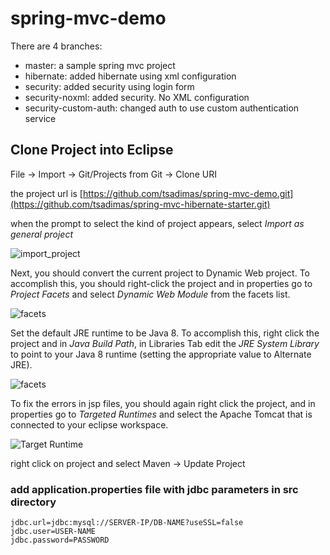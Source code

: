 # spring-mvc-demo

There are 4 branches:

* master: a sample spring mvc project
* hibernate: added hibernate using xml configuration
* security: added security using login form
* security-noxml: added security. No XML configuration
* security-custom-auth: changed auth to use custom authentication service


## Clone Project into Eclipse


File -> Import -> Git/Projects from Git -> Clone URI

the project url is 
[https://github.com/tsadimas/spring-mvc-demo.git](https://github.com/tsadimas/spring-mvc-hibernate-starter.git)

when the prompt to select the kind of project appears, select *Import as general project*


![import_project](screenshots/import.png "Import into Eclipse")


Next, you should convert the current project to Dynamic Web project.
To accomplish this, you should right-click the project and in properties go to *Project Facets*
and select _Dynamic Web Module_ from the facets list.

![facets](screenshots/facets.png "Convert to Dynamic Web Project")

Set the default JRE runtime to be Java 8. To accomplish this, right click the project and in _Java Build Path_, in Libraries Tab edit the _JRE System Library_ to point to your Java 8 runtime (setting the appropriate value to Alternate JRE).

![facets](screenshots/jre.jpg "JRE config")

To fix the errors in jsp files, you should again right click the project, and in properties go to _Targeted Runtimes_ and select the Apache Tomcat that is connected to your eclipse workspace.

![Target Runtime](screenshots/target_runtime.png "Target Runtime")


right click on project and select  Maven -> Update Project


### add application.properties file with jdbc parameters in src directory

```
jdbc.url=jdbc:mysql://SERVER-IP/DB-NAME?useSSL=false
jdbc.user=USER-NAME
jdbc.password=PASSWORD
```
